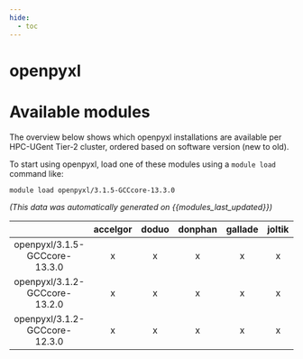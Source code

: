 ```yaml
---
hide:
  - toc
---
```


openpyxl
========

# Available modules


The overview below shows which openpyxl installations are available per HPC-UGent Tier-2 cluster, ordered based on software version (new to old).

To start using openpyxl, load one of these modules using a `module load` command like:

```shell
module load openpyxl/3.1.5-GCCcore-13.3.0
```

*(This data was automatically generated on {{modules_last_updated}})*

| |accelgor|doduo|donphan|gallade|joltik|litleo|shinx|
| :---: | :---: | :---: | :---: | :---: | :---: | :---: | :---: |
|openpyxl/3.1.5-GCCcore-13.3.0|x|x|x|x|x|x|x|
|openpyxl/3.1.2-GCCcore-13.2.0|x|x|x|x|x|x|x|
|openpyxl/3.1.2-GCCcore-12.3.0|x|x|x|x|x|x|x|
